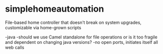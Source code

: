 # simplehomeautomation
File-based home controller that doesn't break on system upgrades, customizable via home-grown scripts

-java
-should we use Camel standalone for file operations or is it too fragile and dependent on changing java versions?
-no open ports, initiates itself all web calls